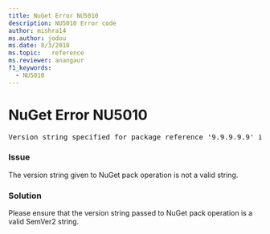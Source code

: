 ```yaml
---
title: NuGet Error NU5010
description: NU5010 Error code
author: mishra14
ms.author: jodou
ms.date: 8/3/2018
ms.topic:   reference
ms.reviewer: anangaur
f1_keywords: 
  - NU5010
---
```


# NuGet Error NU5010
<pre>Version string specified for package reference '9.9.9.9.9' is invalid.</pre>

### Issue

The version string given to NuGet pack operation is not a valid string.


### Solution

Please ensure that the version string passed to NuGet pack operation is a valid SemVer2 string.

